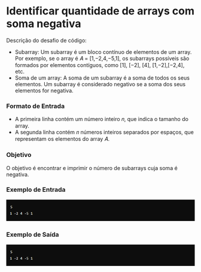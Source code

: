 # Identificar quantidade de arrays com soma negativa

Descrição do desafio de código:

- Subarray: Um subarray é um bloco contínuo de elementos de um array. Por exemplo, se o array é 
𝐴 = [1,−2,4,−5,1], os subarrays possíveis são formados por elementos contíguos, como [1], [−2], [4], [1,−2],[−2,4], etc.
- Soma de um array: A soma de um subarray é a soma de todos os seus elementos. Um subarray é considerado negativo se a soma dos seus elementos for negativa.

### Formato de Entrada
- A primeira linha contém um número inteiro 𝑛, que indica o tamanho do array.
- A segunda linha contém 𝑛 números inteiros separados por espaços, que representam os elementos do array 𝐴.

### Objetivo
O objetivo é encontrar e imprimir o número de subarrays cuja soma é negativa.

### Exemplo de Entrada
![imagens/entrada1.png](imagens/entrada1.png)

### Exemplo de Saída
![imagens/entrada1.png](imagens/entrada1.png)



